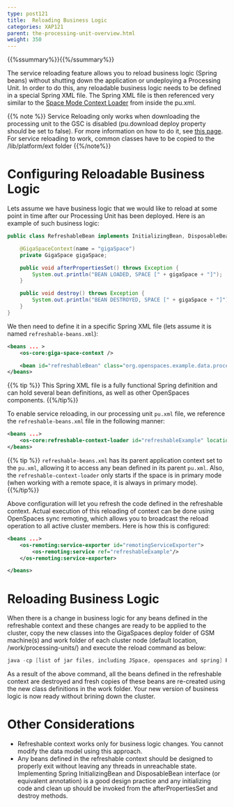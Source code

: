 ```yaml
---
type: post121
title:  Reloading Business Logic
categories: XAP121
parent: the-processing-unit-overview.html
weight: 350
---
```



{{%ssummary%}}{{%/ssummary%}}

The service reloading feature allows you to reload business logic (Spring beans) without shutting down the application or undeploying a Processing Unit. In order to do this, any reloadable business logic needs to be defined in a special Spring XML file. The Spring XML file is then referenced very similar to the [Space Mode Context Loader](./space-mode-context-loader.html) from inside the pu.xml.

{{% note %}}
Service Reloading only works when downloading the processing unit to the GSC is disabled (pu.download deploy property should be set to false). For more information on how to do it, see [this page](./deploying-onto-the-service-grid.html#distributionToGSCs).
For service reloading to work, common classes have to be copied to the <GigaSpacesRoot>/lib/platform/ext folder
{{%/note%}}

# Configuring Reloadable Business Logic

Lets assume we have business logic that we would like to reload at some point in time after our Processing Unit has been deployed. Here is an example of such business logic:


```java
public class RefreshableBean implements InitializingBean, DisposableBean {

    @GigaSpaceContext(name = "gigaSpace")
    private GigaSpace gigaSpace;

    public void afterPropertiesSet() throws Exception {
        System.out.println("BEAN LOADED, SPACE [" + gigaSpace + "]");
    }

    public void destroy() throws Exception {
        System.out.println("BEAN DESTROYED, SPACE [" + gigaSpace + "]");
    }
}
```

We then need to define it in a specific Spring XML file (lets assume it is named `refreshable-beans.xml`):


```xml
<beans ... >
    <os-core:giga-space-context />

    <bean id="refreshableBean" class="org.openspaces.example.data.processor.RefreshableBean"/>
</beans>
```

{{% tip %}}
This Spring XML file is a fully functional Spring definition and can hold several bean definitions, as well as other OpenSpaces components.
{{%/tip%}}

To enable service reloading, in our processing unit `pu.xml` file, we reference the `refreshable-beans.xml` file in the following manner:


```xml
<beans ...>
	<os-core:refreshable-context-loader id="refreshableExample" location="classpath:/META-INF/spring/refreshable-beans.xml"/>
</beans>
```

{{% tip %}}
`refreshable-beans.xml` has its parent application context set to the `pu.xml`, allowing it to access any bean defined in its parent `pu.xml`. Also, the `refreshable-context-loader` only starts if the space is in primary mode (when working with a remote space, it is always in primary mode).
{{%/tip%}}

Above configuration will let you refresh the code defined in the refreshable context. Actual execution of this reloading of context can be done using OpenSpaces sync remoting, which allows you to broadcast the reload operation to all active cluster members. Here is how this is configured:


```xml
<beans ...>
	<os-remoting:service-exporter id="remotingServiceExporter">
	    <os-remoting:service ref="refreshableExample"/>
	</os-remoting:service-exporter>

</beans>
```

# Reloading Business Logic

When there is a change in business logic for any beans defined in the refreshable context and these changes are ready to be applied to the cluster, copy the new classes into the GigaSpaces deploy folder of GSM machine(s) and work folder of each cluster node (default location, <GigaSpacesRoot>/work/processing-units/<puInstance>) and execute the reload command as below:


```java
java -cp [list of jar files, including JSpace, openspaces and spring] RefreshContextLoaderExecutor jini://*/*/space
```

As a result of the above command, all the beans defined in the refreshable context are destroyed and fresh copies of these beans are re-created using the new class definitions in the work folder. Your new version of business logic is now ready without brining down the cluster.

# Other Considerations

- Refreshable context works only for business logic changes. You cannot modify the data model using this approach.
- Any beans defined in the refreshable context should be designed to properly exit without leaving any threads in unreachable state. Implementing Spring InitializingBean and DisposableBean interface (or equivalent annotation) is a good design practice and any initializing code and clean up should be invoked from the afterPropertiesSet and destroy methods.
